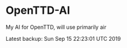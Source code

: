 # OpenTTD-AI
My AI for OpenTTD, will use primarily air

Latest backup: Sun Sep 15 22:23:01 UTC 2019
